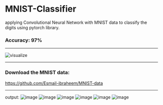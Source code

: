 # MNIST-Classifier
applying Convolutional Neural Network with MNIST data to classify the digits using pytorch library. 
### Accuracy: 97% 
---
![visualize](https://github.com/Esmail-ibraheem/MNIST-Classifier/assets/113830751/c9a1de97-93e8-437a-8b92-a81666219547)

---
### Download the MNIST data: 
https://github.com/Esmail-ibraheem/MNIST-data

---
output: 
![image](https://github.com/Esmail-ibraheem/MNIST-Classifier/assets/113830751/5a0efba0-0398-4d35-81c4-35f1ea029767) ![image](https://github.com/Esmail-ibraheem/MNIST-Classifier/assets/113830751/41efb9c2-0352-4b59-892f-c2c1a7e8d741) ![image](https://github.com/Esmail-ibraheem/MNIST-Classifier/assets/113830751/52cb7c55-f18a-4aa4-a367-4b1a5ff661a8) ![image](https://github.com/Esmail-ibraheem/MNIST-Classifier/assets/113830751/15eae0d0-58f3-4216-88f1-bf18dda0fb56) ![image](https://github.com/Esmail-ibraheem/MNIST-Classifier/assets/113830751/78f00bf4-202e-4897-8f30-fe2d6ba38938) ![image](https://github.com/Esmail-ibraheem/MNIST-Classifier/assets/113830751/1ad53868-0f75-4296-ae58-edbf2be0c04f)






